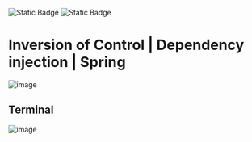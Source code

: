 ![Static Badge](https://img.shields.io/badge/Java-17-orange)  ![Static Badge](https://img.shields.io/badge/maven-4.0.0-hotpink)  

# Inversion of Control | Dependency injection | Spring

![image](https://github.com/m-mourouh/IOC-Spring/assets/60442896/eaea65a4-2072-4169-9d37-5aef5763b3cc)


## Terminal
![image](https://github.com/m-mourouh/IOC-Spring/assets/60442896/d17c2bd3-7dc0-4ce3-882f-6d39b7e6cdec)

